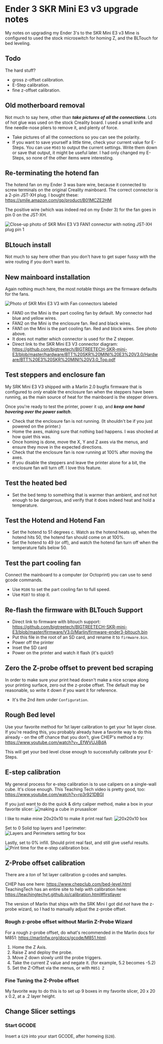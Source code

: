 # Ender 3 SKR Mini E3 v3 upgrade notes

My notes on upgrading my Ender 3's to the SKR Mini E3 v3
Mine is configured to used the stock microswitch for homing Z, and the BLTouch for bed leveling.

## Todo

The hard stuff?

* gross z-offset calibration.
* E-Step calibration.
* fine z-offset calibration.

## Old motherboard removal

Not much to say here, other than ***take pictures of all the connections***.
Lots of hot glue was used on the stock Creality board.  I used a small knife and fine needle-nose pliers to remove it, and plenty of force.

* Take pictures of all the connections so you can see the polarity.
* If you want to save yourself a little time, check your current value for E-Steps.  You can use `M503` to output the current settings.  Write them down or save that output, it might be useful later.  I had only changed my E-Steps, so none of the other items were interesting.

## Re-terminating the hotend fan

The hotend fan on my Ender 3 was bare wire, because it connected to screw terminals on the original Creality mainboard.
The correct connector is a 2-pin JST-XH plug.  I bought these: https://smile.amazon.com/gp/product/B01MCZE2HM

The positive wire (which was indeed red on my Ender 3) for the fan goes in pin 0 on the JST-XH.  

![Close-up photo of SKR Mini E3 V3 FAN1 connector with noting JST-XH plug pin 1](Fan1-Connector-Detail.png)

## BLtouch install

Not much to say here other than you don't have to get super fussy with the wire routing if you don't want to.

## New mainboard installation

Again nothing much here, the most notable things are the firmware defaults for the fans.

![Photo of SKR Mini E3 V3 with Fan connectors labeled](Fan-Connectors.png)

* FAN0 on the Mini is the part cooling fan by default.  My connector had blue and yellow wires.
* FAN2 on the Mini is the enclosure fan.  Red and black wires.
* FAN1 on the Mini is the part cooling fan.  Red and block wires.  See photo above.
* It does not matter which connector is used for the Z stepper.  
* Direct link to the SKR Mini E3 V3 connector diagram: <https://github.com/bigtreetech/BIGTREETECH-SKR-mini-E3/blob/master/hardware/BTT%20SKR%20MINI%20E3%20V3.0/Hardware/BTT%20E3%20SKR%20MINI%20V3.0_Top.pdf>

## Test steppers and enclosure fan

My SRK Mini E3 V3 shipped with a Marlin 2.0 bugfix firmware that is configured to *only* enable the enclosure fan when the steppers have been running, as the main source of heat for the mainboard is the stepper drivers.

Once you're ready to test the printer, power it up, and ***keep one hand hovering over the power switch***.

* Check that the enclosure fan is not running.  (It shouldn't be if you just powered on the printer.)
* Home the axes, making sure that nothing bad happens.  I was shocked at how quiet this was.
* Once homing is done, move the X, Y and Z axes via the menus, and ensure they move in the expected directions.
* Check that the enclosure fan is now running at 100% after moving the axes.
* If you disable the steppers and leave the printer alone for a bit, the enclosure fan will turn off.  I love this feature.

## Test the heated bed

* Set the bed temp to something that is warmer than ambient, and not hot enough to be dangerous, and verify that it does indeed heat and hold a temperature.

## Test the Hotend and Hotend Fan

* Set the hotend to 51 degrees c.  Watch as the hotend heats up, when the hotend hits 50, the hotend fan should come on at 100%.
* Set the hotend to 49 (or off), and watch the hotend fan turn off when the temperature falls below 50.

## Test the part cooling fan

Connect the mainboard to a computer (or Octoprint) you can use to send gcode commands.

* Use `M106` to set the part cooling fan to full speed.
* Use `M107` to stop it.

## Re-flash the firmware with BLTouch Support

* Direct link to firmware with bltouch support: https://github.com/bigtreetech/BIGTREETECH-SKR-mini-E3/blob/master/firmware/V3.0/Marlin/firmware-ender3-bltouch.bin
* Put this file in the root of an SD card, and rename it to `firmware.bin`.
* Power off the printer
* Inset the SD card
* Power on the printer and watch it flash (it's quick!)

## Zero the Z-probe offset to prevent bed scraping

In order to make sure your print head doesn't make a nice scrape along your printing surface, zero out the z-probe offset.  The default may be reasonable, so write it down if you want it for reference.

* It's the 2nd item under `Configuration`.

## Rough Bed level

Use your favorite method for 1st layer calibration to get your 1st layer close.  If you're reading this, you probably already have a favorite way to do this already - on the off chance that you don't, give CHEP's method a try: <https://www.youtube.com/watch?v=_EfWVUJjBdA>

This will get your bed level close enough to successfully calibrate your E-Steps.

## E-step calibration

My general process for e-step calibration is to use calipers on a single-wall cube.  It's close enough. This Teaching Tech video is pretty good, too: <https://www.youtube.com/watch?v=rp3r921DBGI>

If you just want to do the quick & dirty caliper method, make a box in your favorite slicer:
![making a cube in prusaslicer](add-box.png)

I like to make mine 20x20x10 to make it print real fast:
![20x20x10 box](box-dimensions.png)

Set to 0 Solid top layers and 1 perimeter:
![Layers and Perimeters setting for box](box-layers.png)

Lastly, set to 0% infill.  Should print real fast, and still give useful results.
![Print time for the e-step calibration box.](box-printtime.png)

## Z-Probe offset calibration

There are a *ton* of 1st layer calibration g-codes and samples.

CHEP has one here: <https://www.chepclub.com/bed-level.html>
TeachingTech has an entire site to help with calibration here: <https://teachingtechyt.github.io/calibration.html#firstlayer>

The version of Marlin that ships with the SRK Mini I got did *not* have the z-probe wizard, so I had to manually adjust the z-probe offset.

### Rough z-probe offset without Marlin Z-Probe Wizard

For a rough z-probe offset, do what's recommended in the Marlin docs for M851: <https://marlinfw.org/docs/gcode/M851.html>.

1. Home the Z Axis.
2. Raise Z and deploy the probe.
3. Move Z down slowly until the probe triggers.
4. Take the current Z value and negate it. (for example, 5.2 becomes -5.2)
5. Set the Z-Offset via the menus, or with `M851 Z`

### Fine Tuning the Z-Probe offset

My favorite way to do this is to set up 9 boxes in my favorite slicer, 20 x 20 x 0.2, at a .2 layer height.

## Change Slicer settings

### Start GCODE

Insert a `G29` into your start GCODE, after homeing (`G28`).
